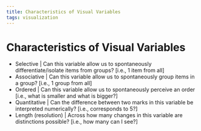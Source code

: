 ```yaml
---
title: Characteristics of Visual Variables
tags: visualization
---
```


# Characteristics of Visual Variables
- Selective | Can this variable allow us to spontaneously differentiate/isolate items from groups? [i.e., 1 item from all]
- Associative | Can this variable allow us to spontaneously group items in a group? [i.e., 1 group from all]
- Ordered | Can this variable allow us to spontaneously perceive an order [i.e., what is smaller and what is bigger?]
- Quantitative | Can the difference between two marks in this variable be interpreted numerically? [i.e., corresponds to 5?]
- Length (resolution) | Across how many changes in this variable are distinctions possible? [i.e., how many can I see?]














































































